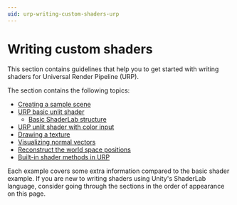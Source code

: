 ```yaml
---
uid: urp-writing-custom-shaders-urp
---
```

# Writing custom shaders

This section contains guidelines that help you to get started with writing shaders for Universal Render Pipeline (URP).

The section contains the following topics:

* [Creating a sample scene](writing-shaders-urp-basic-prerequisites.md)
* [URP basic unlit shader](writing-shaders-urp-basic-unlit-structure.md)
    * [Basic ShaderLab structure](writing-shaders-urp-basic-unlit-structure.md#basic-shaderlab-structure)
* [URP unlit shader with color input](writing-shaders-urp-unlit-color.md)
* [Drawing a texture](writing-shaders-urp-unlit-texture.md)
* [Visualizing normal vectors](writing-shaders-urp-unlit-normals.md)
* [Reconstruct the world space positions](writing-shaders-urp-reconstruct-world-position.md)
* [Built-in shader methods in URP](use-built-in-shader-methods.md)

Each example covers some extra information compared to the basic shader example. If you are new to writing shaders using Unity's ShaderLab language, consider going through the sections in the order of appearance on this page.
